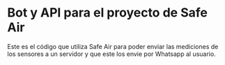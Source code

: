 # Bot y API para el proyecto de Safe Air
Este es el código que utiliza Safe Air para poder enviar las mediciones de los sensores a un servidor y que este los envie por Whatsapp al usuario.
